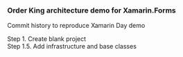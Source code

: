 ### Order King architecture demo for Xamarin.Forms ###

Commit history to reproduce Xamarin Day demo

Step 1. Create blank project   
Step 1.5. Add infrastructure and base classes
